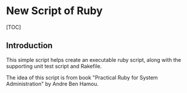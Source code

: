 # New Script of Ruby

[TOC]

## Introduction

This simple script helps create an executable ruby script, along with the supporting unit test script and Rakefile.

The idea of this script is from book "Practical Ruby for System Administration" by Andre Ben Hamou.

